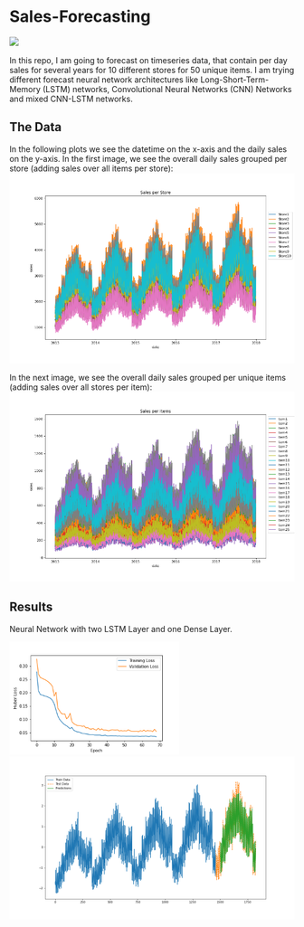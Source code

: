 # Sales-Forecasting
<img src="https://www.kaufda.de/insights/shared/content/uploads/2018/05/Unterschied-Supermarkt-Discounter.jpg" width="500">

In this repo, I am going to forecast on timeseries data, that contain per day sales for several years for 10 different stores for 50 unique items.
I am trying different forecast neural network architectures like Long-Short-Term-Memory (LSTM) networks, Convolutional Neural Networks (CNN) Networks and mixed CNN-LSTM networks.

## The Data
In the following plots we see the datetime on the x-axis and the daily sales on the y-axis.
In the first image, we see the overall daily sales grouped per store (adding sales over all items per store):
<img src="Plots/sales_per_store.png" width="700">

In the next image, we see the overall daily sales grouped per unique items (adding sales over all stores per item):
<img src="Plots/sales_per_items.png" width="700">

## Results
Neural Network with two LSTM Layer and one Dense Layer.

<img src="Plots/Loss.png" width="300">

<img src="Plots/Predictions.png" width="800">




